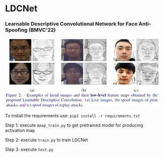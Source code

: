# LDCNet
### Learnable Descriptive Convolutional Network for Face Anti-Spoofing (BMVC'22)

![Screenshot](demo.png)

To install the requirements use:
`pip3 install -r requirements.txt`


Step 1: execute `Amap_train.py` to get pretrained model for producing activation map 

Step 2: execute `train.py` to train LDCNet

Step 3: execute `test.py`
